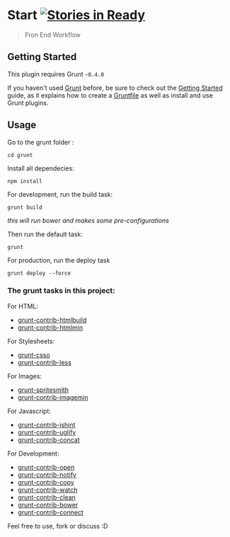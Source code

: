 # Start [![Stories in Ready](https://badge.waffle.io/gabrihellmateus/start.png?label=Ready)](https://waffle.io/gabrihellmateus/start)

> Fron End Workflow

## Getting Started
This plugin requires Grunt `~0.4.0`

If you haven't used [Grunt](http://gruntjs.com/) before, be sure to check out the [Getting Started](http://gruntjs.com/getting-started) guide, as it explains how to create a [Gruntfile](http://gruntjs.com/sample-gruntfile) as well as install and use Grunt plugins.


## Usage
Go to the grunt folder :

```
cd grunt
```
Install all dependecies:

```
npm install
```
For development, run the build task:

```
grunt build
```
*this will run bower and makes some pre-configurations*

Then run the default task:

```
grunt
```

For production, run the deploy task
```
grunt deploy --force
```

### The grunt tasks in this project:

For HTML:
   * [grunt-contrib-htmlbuild](https://github.com/spatools/grunt-html-build)
   * [grunt-contrib-htmlmin](https://github.com/gruntjs/grunt-contrib-htmlmin)

For Stylesheets:
   * [grunt-csso](https://github.com/t32k/grunt-csso)
   * [grunt-contrib-less](https://github.com/gruntjs/grunt-contrib-less)

For Images:
   * [grunt-spritesmith](https://github.com/Ensighten/grunt-spritesmith)
   * [grunt-contrib-imagemin](https://github.com/gruntjs/grunt-contrib-imagemin)

For Javascript:
   * [grunt-contrib-jshint](https://github.com/gruntjs/grunt-contrib-jshint)
   * [grunt-contrib-uglify](https://github.com/gruntjs/grunt-contrib-uglify)
   * [grunt-contrib-concat](https://github.com/gruntjs/grunt-contrib-concat)

For Development:
   * [grunt-contrib-open](https://github.com/jsoverson/grunt-open)
   * [grunt-contrib-notify](https://github.com/dylang/grunt-notify)
   * [grunt-contrib-copy](https://github.com/gruntjs/grunt-contrib-copy)
   * [grunt-contrib-watch](https://github.com/gruntjs/grunt-contrib-watch)
   * [grunt-contrib-clean](https://github.com/gruntjs/grunt-contrib-clean)
   * [grunt-contrib-bower](https://github.com/yatskevich/grunt-bower-task)
   * [grunt-contrib-connect](https://github.com/gruntjs/grunt-contrib-connect)

Feel free to use, fork or discuss :D
